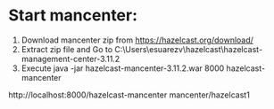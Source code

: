 # Start mancenter:
1. Download mancenter zip from https://hazelcast.org/download/
2. Extract zip file and Go to C:\Users\esuarezv\hazelcast\hazelcast-management-center-3.11.2
2. Execute java -jar hazelcast-mancenter-3.11.2.war 8000 hazelcast-mancenter

http://localhost:8000/hazelcast-mancenter
mancenter/hazelcast1